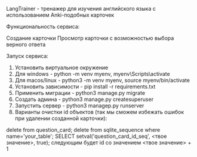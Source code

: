 LangTrainer - тренажер для изучения английского языка с использованием Anki-подобных карточек

Функциональность сервиса:

Создание карточки
Просмотр карточки с возможностью выбора верного ответа

Запуск сервиса:

1. Установить виртуальное окружение
2. Для windows - python -m venv myenv, myenv\Scripts\activate
3. Для macos/linux - python3 -m venv myenv, source myenv/bin/activate
4. Установить зависимости - pip install -r requirements.txt
5. Применить миграции - python3 manage.py migrate
6. Создать админа - python3 manage.py createsuperuser
7. Запустить сервер - python3 managep.py runserver
8. Варианты очистки id объектов (так мы сможем избежать ошибок при удалении созданной карточки):

delete from question_card; delete from sqlite_sequence where name='your_table';
SELECT setval('question_card_id_seq', <твое значение>, true); следующим будет id со значением <твое значение> + 1
